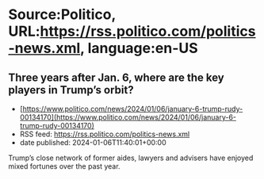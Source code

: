 # Source:Politico, URL:https://rss.politico.com/politics-news.xml, language:en-US

## Three years after Jan. 6, where are the key players in Trump’s orbit?
 - [https://www.politico.com/news/2024/01/06/january-6-trump-rudy-00134170](https://www.politico.com/news/2024/01/06/january-6-trump-rudy-00134170)
 - RSS feed: https://rss.politico.com/politics-news.xml
 - date published: 2024-01-06T11:40:01+00:00

Trump’s close network of former aides, lawyers and advisers have enjoyed mixed fortunes over the past year.

